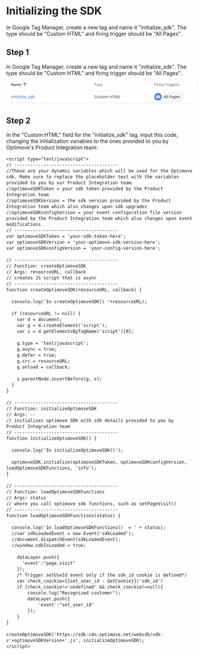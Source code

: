 # Initializing the SDK

In Google Tag Manager, create a new tag and name it "initialize_sdk". The type should be "Custom HTML" and firing trigger should be "All Pages".

## Step 1
In Google Tag Manager, create a new tag and name it "initialize_sdk". The type should be "Custom HTML" and firing trigger should be "All Pages".

<p align="left"><img src="https://github.com/DannyMac180/Web-SDK-Integration-Guide/blob/master/Web-SDK-Basic-Code-Setup/images/Screenshot_1.png"></p>

## Step 2
In the "Custom HTML" field for the "initialize_sdk" tag, input this code, changing the initialization variables to the ones provided to you by Optimove's Product Integration team:

    <script type="text/javascript">
    // ---------------------------------------
    //These are your dynamic variables which will be used for the Optimove sdk. Make sure to replace the placeholder text with the variables provided to you by our Product Integration team.
    //optimoveSDKToken = your sdk token provided by the Product Integration team
    //optimoveSDKVersion = the sdk version provided by the Product Integration team which also changes upon sdk upgrades
    //optimoveSDKconfigVersion = your event configuration file version provided by the Product Integration team which also changes upon event modifications
    // ---------------------------------------
    var optimoveSDKToken = 'your-sdk-token-here'; 
    var optimoveSDKVersion = 'your-optimove-sdk-version-here'; 
    var optimoveSDKconfigVersion = 'your-config-version-here'; 
    
    // ---------------------------------------
    // Function: createOptimoveSDK
    // Args: resourceURL, callback
    // creates JS script that is async
    // ---------------------------------------
    function createOptimoveSDK(resourceURL, callback) {
      
      console.log('In createOptimoveSDK() '+resourceURL); 
    
      if (resourceURL != null) {
        var d = document;
        var g = d.createElement('script');
        var s = d.getElementsByTagName('script')[0];
    
        g.type = 'text/javascript';
        g.async = true;
        g.defer = true;
        g.src = resourceURL;
        g.onload = callback;
    
        s.parentNode.insertBefore(g, s);
      }
    }
    
    // ---------------------------------------
    // Function: initializeOptimoveSDK
    // Args: --
    // initializes optimove SDK with sdk details provided to you by Product Integration team
    // ---------------------------------------
    function initializeOptimoveSDK() {
      
      console.log('In initializeOptimoveSDK()');
    
      optimoveSDK.initialize(optimoveSDKToken, optimoveSDKconfigVersion, loadOptimoveSDKFunctions, 'info');
    }
    
    // ---------------------------------------
    // Function: loadOptimoveSDKFunctions
    // Args: status
    // where you call optimove sdk functions, such as setPageVisit()
    // ---------------------------------------
    function loadOptimoveSDKFunctions(status) {
    
      console.log('In loadOptimoveSDKFunctions()  = ' + status);
      //var sdkLoadedEvent = new Event('sdkLoaded');
      //document.dispatchEvent(sdkLoadedEvent);
      //window.sdkIsLoaded = true;
      
        dataLayer.push({
          'event':"page_visit"
        });
      	/* Trigger setUseId event only if the sdk_id cookie is defined*/
      	var check_coockie={{set_user_id - GetCookie}}('sdk_id')
      	if (check_coockie!='undefined' && check_coockie!=null){
          	console.log("Recognized customer");
        	dataLayer.push({
          		'event':"set_user_id"
        	});
        }
    }
    
    createOptimoveSDK('https://sdk-cdn.optimove.net/websdk/sdk-v'+optimoveSDKVersion+'.js', initializeOptimoveSDK); 
    </script>


